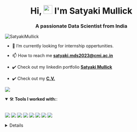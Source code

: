 <h1 align="center">Hi, <img src="https://raw.githubusercontent.com/aemmadi/aemmadi/master/wave.gif" width="29"> I'm Satyaki Mullick</h1> 
<!-- <h1 align="center">Hi folks!:wave: I'm Soumyadip Ghorai</h1> -->
<h3 align="center">A passionate Data Scientist from India</h3>

<p align="left"> <img src="https://komarev.com/ghpvc/?username=satyaki-02&label=Profile%20views&color=0e75b6&style=flat" alt="SatyakiMullick"/> </p>
<p>

- 🔭 I’m currently looking for internship oppertunities. 

- 📫 How to reach me **satyaki.mds2023@cmi.ac.in**

 - ✔️ Check out my linkedin portfolio **<a href = 'https://www.linkedin.com/in/satyaki-mullick-profile/' target = 'blank'>Satyaki Mullick</a>**

 - ✔️ Check out my  **<a href = 'https://drive.google.com/file/d/1kDZ7O54Iw7N_qhetIUEhYYpmUL62NU1m/view?usp=drive_link' target = 'blank'>C.V.</a>**

![](https://i.imgur.com/waxVImv.png)

<details open>
    <summary>🛠 <b> Tools I worked with:</b>:</summary>
    <br>
    <p align="left">
        <img src="https://img.shields.io/badge/Python-306998?style=for-the-badge&logo=python&logoColor=white">
        <img src="https://img.shields.io/badge/sql-%23339933.svg?&style=for-the-badge&logo=mysql&logoColor=white">
    <!--     <img src="https://img.shields.io/badge/git-%23F05033.svg?style=for-the-badge&logo=git&logoColor=white"> -->
        <img src="https://img.shields.io/badge/scikit--learn-%23F7931E.svg?style=for-the-badge&logo=scikit-learn&logoColor=white">
        <img src="https://img.shields.io/badge/Pandas-2C2D72?style=for-the-badge&logo=pandas&logoColor=white">
        <img src="https://img.shields.io/badge/Numpy-777BB4?style=for-the-badge&logo=numpy&logoColor=white">
        <img src="https://img.shields.io/badge/VSCode-0078D4?style=for-the-badge&logo=visual%20studio%20code&logoColor=white">
        <img src="https://img.shields.io/badge/R-206928?style=for-the-badge&logo=R&logoColor=white">
        <img src="https://img.shields.io/badge/R--shiny-037ffc?style=for-the-badge&logo=R-shiny&logoColor=white">
<details close> 

<!--
**satyaki-02/satyaki-02** is a ✨ _special_ ✨ repository because its `README.md` (this file) appears on your GitHub profile.

Here are some ideas to get you started:

- 🔭 I’m currently working on ...
- 🌱 I’m currently learning ...
- 👯 I’m looking to collaborate on ...
- 🤔 I’m looking for help with ...
- 💬 Ask me about ...
- 📫 How to reach me: ...
- 😄 Pronouns: ...
- ⚡ Fun fact: ...
-->
